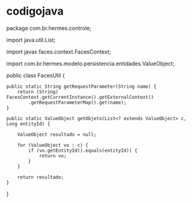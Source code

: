 codigojava
==========
package com.br.hermes.controle;

import java.util.List;

import javax.faces.context.FacesContext;

import com.br.hermes.modelo.persistencia.entidades.ValueObject;

public class FacesUtil {

    public static String getRequestParameter(String name) {
        return (String) FacesContext.getCurrentInstance().getExternalContext()
            .getRequestParameterMap().get(name);
    }
    
    public static ValueObject getObjeto(List<? extends ValueObject> c, Long entityId) {
    	
    	ValueObject resultado = null;
    	
    	for (ValueObject vo : c) {
			if (vo.getEntityId().equals(entityId)) {
				return vo;
			}
		}
    	
    	return resultado;
    }

}
